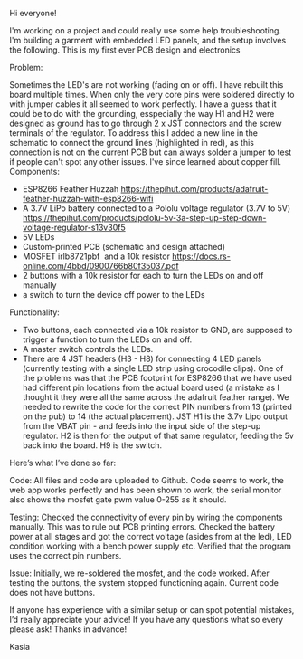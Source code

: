 Hi everyone!

I'm working on a project and could really use some help troubleshooting. I'm building a garment with embedded LED panels, and the setup involves the following. This is my first ever PCB design and electronics

Problem:

Sometimes the LED's are not working (fading on or off). I have rebuilt this board multiple times. When only the very core pins were soldered directly to with jumper cables it all seemed to work perfectly. I have a guess that it could be to do with the grounding, esspecially the way H1 and H2 were designed as ground has to go through 2 x JST connectors and the screw terminals of the regulator. To address this I added a new line in the schematic to connect the ground lines (highlighted in red), as this connection is not on the current PCB but can always solder a jumper to test if people can't spot any other issues. I've since learned about copper fill.
Components:

- ESP8266 Feather Huzzah https://thepihut.com/products/adafruit-feather-huzzah-with-esp8266-wifi
- A 3.7V LiPo battery connected to a Pololu voltage regulator (3.7V to 5V) https://thepihut.com/products/pololu-5v-3a-step-up-step-down-voltage-regulator-s13v30f5
- 5V LEDs
- Custom-printed PCB (schematic and design attached)
- MOSFET irlb8721pbf  and a 10k resistor https://docs.rs-online.com/4bbd/0900766b80f35037.pdf
- 2 buttons with a 10k resistor for each to turn the LEDs on and off manually
- a switch to turn the device off power to the LEDs

Functionality:
- Two buttons, each connected via a 10k resistor to GND, are supposed to trigger a function to turn the LEDs on and off. 
- A master switch controls the LEDs.
- There are 4 JST headers (H3 - H8) for connecting 4 LED panels (currently testing with a single LED strip using crocodile clips).
One of the problems was that the PCB footprint for ESP8266 that we have used had different pin locations from the actual board used (a mistake as I thought it they were all the same across the adafruit feather range). We needed to rewrite the code for the correct PIN numbers from 13 (printed on the pub) to 14 (the actual placement).
JST H1 is the 3.7v Lipo output from the VBAT pin - and feeds into the input side of the step-up regulator. H2 is then for the output of that same regulator, feeding the 5v back into the board.  H9 is the switch.

Here’s what I’ve done so far:

Code: All files and code are uploaded to Github.
Code seems to work, the web app works perfectly and has been shown to work, the serial monitor also shows the mosfet gate pwm value 0-255 as it should.

Testing:
Checked the connectivity of every pin by  wiring the components manually. This was to rule out PCB printing errors.
Checked the battery power at all stages and got the correct voltage (asides from at the led), LED condition working with a bench power supply etc.
Verified that the program uses the correct pin numbers. 

Issue:
Initially, we re-soldered the mosfet, and the code worked.
After testing the buttons, the system stopped functioning again. Current code does not have buttons.

If anyone has experience with a similar setup or can spot potential mistakes, I’d really appreciate your advice! If you have any questions what so every please ask!
Thanks in advance!

Kasia
